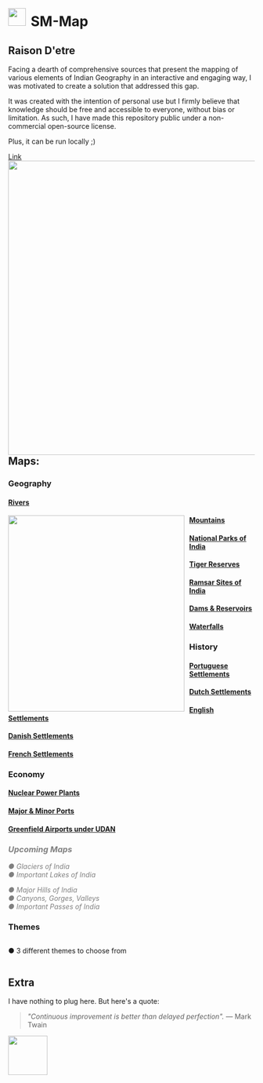 # <img src="https://github.com/user-attachments/assets/ee9684da-bd0e-4a96-a202-ebcfff8cfeab" style="float:left; vertical-align: middle; margin-right: 10px;  margin-top: -10px;  height:36px; display: inline-block;" />  SM-Map  

## Raison D'etre
Facing a dearth of comprehensive sources that present the mapping of various elements of Indian Geography in an interactive and engaging way, I was motivated to create a solution that addressed this gap.  

It was created with the intention of personal use but I firmly believe that knowledge should be free and accessible to everyone, without bias or limitation. As such, I have made this repository public under a non-commercial open-source license.  
 
Plus, it can be run locally ;)  

[Link](https://shubhmadhavan.github.io/smmap.github.io/index.html)  
<img src="https://github.com/user-attachments/assets/1eb7e8a8-163a-4c4b-b02d-0c86413ae4dc"  style="float:left; margin-right: 10px; height:600px; " />

## Maps:
### Geography
#### [Rivers](https://shubhmadhavan.github.io/smmap.github.io/common/Map_Game_dark.html?selection=riv_1)
<img src="https://github.com/user-attachments/assets/ee25fe55-8803-4b38-8593-3eb20393e9eb" style="float:left; margin-right: 10px; height:400px; width: 360px;" />

#### [Mountains](https://shubhmadhavan.github.io/smmap.github.io/common/Map_Game_dark.html?selection=mt_1)

#### [National Parks of India](https://shubhmadhavan.github.io/smmap.github.io/common/Map_Game_dark.html?selection=np_1)

#### [Tiger Reserves](https://shubhmadhavan.github.io/smmap.github.io/common/Map_Game_dark.html?selection=tr_1)

#### [Ramsar Sites of India](https://shubhmadhavan.github.io/smmap.github.io/common/Map_Game_dark.html?selection=rs_1)  

#### [Dams & Reservoirs](https://shubhmadhavan.github.io/smmap.github.io/common/Map_Game_dark.html?selection=dm_1)

#### [Waterfalls](https://shubhmadhavan.github.io/smmap.github.io/common/Map_Game_dark.html?selection=wf_1)





### History
#### [Portuguese Settlements](https://shubhmadhavan.github.io/smmap.github.io/common/Map_Game_dark.html?selection=Por_1)

#### [Dutch Settlements](https://shubhmadhavan.github.io/smmap.github.io/common/Map_Game_dark.html?selection=Dutch_1)

#### [English Settlements](https://shubhmadhavan.github.io/smmap.github.io/common/Map_Game_dark.html?selection=Eng_1)

#### [Danish Settlements](https://shubhmadhavan.github.io/smmap.github.io/common/Map_Game_dark.html?selection=Dan_1)

#### [French Settlements](https://shubhmadhavan.github.io/smmap.github.io/common/Map_Game_dark.html?selection=Fra_1)


### Economy
#### [Nuclear Power Plants](https://shubhmadhavan.github.io/smmap.github.io/common/Map_Game_dark.html?selection=NPP_1)

#### [Major & Minor Ports](https://shubhmadhavan.github.io/smmap.github.io/common/Map_Game_dark.html?selection=Ports_1)

#### [Greenfield Airports under UDAN](https://shubhmadhavan.github.io/smmap.github.io/common/Map_Game_dark.html?selection=air_1)



### <i style="color:grey;">Upcoming Maps
● Glaciers of India  
● Important Lakes of India  

● Major Hills of India  
● Canyons, Gorges, Valleys  
● Important Passes of India  </i>




### Themes
<div style="overflow: hidden;">
  <p>● 3 different themes to choose from</p>  

</div>


## Extra
I have nothing to plug here. But here's a quote:
> _"Continuous improvement is better than delayed perfection"._
> ― Mark Twain 

<img src="https://github.com/user-attachments/assets/d19c0b80-c5b3-4180-bdca-cb645edcd1ad" height="80" />
